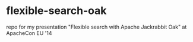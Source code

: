 flexible-search-oak
===================

repo for my presentation "Flexible search with Apache Jackrabbit Oak" at ApacheCon EU '14
